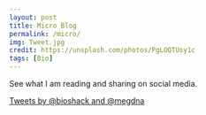 ```yaml
---
layout: post
title: Micro Blog
permalink: /micro/
img: Tweet.jpg
credit: https://unsplash.com/photos/PgLOQTUsy1c
tags: [Bio]
---
```


See what I am reading and sharing on social media.

<a class="twitter-timeline" data-dnt="true" href="https://twitter.com/megdna/lists/all-tweets?ref_src=twsrc%5Etfw" target="_blank">Tweets by @bioshack and @megdna</a> <script async src="https://platform.twitter.com/widgets.js" charset="utf-8"></script>